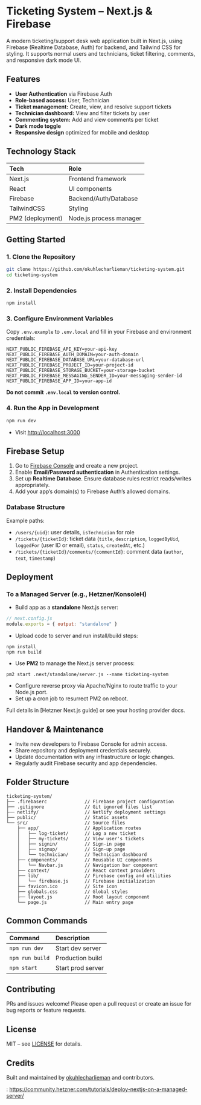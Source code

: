 
# Ticketing System – Next.js \& Firebase

A modern ticketing/support desk web application built in Next.js, using Firebase (Realtime Database, Auth) for backend, and Tailwind CSS for styling. It supports normal users and technicians, ticket filtering, comments, and responsive dark mode UI.

## Features

- **User Authentication** via Firebase Auth
- **Role-based access:** User, Technician
- **Ticket management:** Create, view, and resolve support tickets
- **Technician dashboard:** View and filter tickets by user
- **Commenting system:** Add and view comments per ticket
- **Dark mode toggle**
- **Responsive design** optimized for mobile and desktop


## Technology Stack

| Tech | Role |
| :-- | :-- |
| Next.js | Frontend framework |
| React | UI components |
| Firebase | Backend/Auth/Database |
| TailwindCSS | Styling |
| PM2 (deployment) | Node.js process manager |

## Getting Started

### 1. Clone the Repository

```bash
git clone https://github.com/okuhlecharlieman/ticketing-system.git
cd ticketing-system
```


### 2. Install Dependencies

```bash
npm install
```


### 3. Configure Environment Variables

Copy `.env.example` to `.env.local` and fill in your Firebase and environment credentials:

```
NEXT_PUBLIC_FIREBASE_API_KEY=your-api-key
NEXT_PUBLIC_FIREBASE_AUTH_DOMAIN=your-auth-domain
NEXT_PUBLIC_FIREBASE_DATABASE_URL=your-database-url
NEXT_PUBLIC_FIREBASE_PROJECT_ID=your-project-id
NEXT_PUBLIC_FIREBASE_STORAGE_BUCKET=your-storage-bucket
NEXT_PUBLIC_FIREBASE_MESSAGING_SENDER_ID=your-messaging-sender-id
NEXT_PUBLIC_FIREBASE_APP_ID=your-app-id
```

**Do not commit `.env.local` to version control.**

### 4. Run the App in Development

```bash
npm run dev
```

- Visit [http://localhost:3000](http://localhost:3000)


## Firebase Setup

1. Go to [Firebase Console](https://console.firebase.google.com/) and create a new project.
2. Enable **Email/Password authentication** in Authentication settings.
3. Set up **Realtime Database**. Ensure database rules restrict reads/writes appropriately.
4. Add your app’s domain(s) to Firebase Auth’s allowed domains.

### Database Structure

Example paths:

- `/users/{uid}`: user details, `isTechnician` for role
- `/tickets/{ticketId}`: ticket data (`title`, `description`, `loggedByUid`, `loggedFor` (user ID or email), `status`, `createdAt`, etc.)
- `/tickets/{ticketId}/comments/{commentId}`: comment data (`author`, `text`, `timestamp`)


## Deployment

### To a Managed Server (e.g., Hetzner/KonsoleH)

- Build app as a **standalone** Next.js server:

```js
// next.config.js
module.exports = { output: "standalone" }
```

- Upload code to server and run install/build steps:

```
npm install
npm run build
```

- Use **PM2** to manage the Next.js server process:

```
pm2 start .next/standalone/server.js --name ticketing-system
```

- Configure reverse proxy via Apache/Nginx to route traffic to your Node.js port.
- Set up a cron job to resurrect PM2 on reboot.

Full details in [Hetzner Next.js guide] or see your hosting provider docs.

## Handover \& Maintenance

- Invite new developers to Firebase Console for admin access.
- Share repository and deployment credentials securely.
- Update documentation with any infrastructure or logic changes.
- Regularly audit Firebase security and app dependencies.


## Folder Structure

```plaintext
ticketing-system/
├── .firebaserc              // Firebase project configuration
├── .gitignore               // Git ignored files list
├── netlify/                 // Netlify deployment settings
├── public/                  // Static assets
└── src/                     // Source files
    ├── app/                 // Application routes
    │   ├── log-ticket/      // Log a new ticket
    │   ├── my-tickets/      // View user's tickets
    │   ├── signin/          // Sign-in page
    │   ├── signup/          // Sign-up page
    │   └── technician/      // Technician dashboard
    ├── components/          // Reusable UI components
    │   └── Navbar.js        // Navigation bar component
    ├── context/             // React context providers
    ├── lib/                 // Firebase config and utilities
    │   └── firebase.js      // Firebase initialization
    ├── favicon.ico          // Site icon
    ├── globals.css          // Global styles
    ├── layout.js            // Root layout component
    └── page.js              // Main entry page

```


## Common Commands

| Command | Description |
| :-- | :-- |
| `npm run dev` | Start dev server |
| `npm run build` | Production build |
| `npm start` | Start prod server |

## Contributing

PRs and issues welcome! Please open a pull request or create an issue for bug reports or feature requests.

## License

MIT – see [LICENSE](LICENSE) for details.

## Credits

Built and maintained by [okuhlecharlieman](https://github.com/okuhlecharlieman) and contributors.

: https://community.hetzner.com/tutorials/deploy-nextjs-on-a-managed-server/


